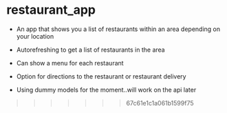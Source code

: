 
# restaurant_app


- An app that shows you a list of restaurants within an area depending on your location

- Autorefreshing to get a list of restaurants in the area

- Can show a menu for each restaurant

- Option for directions to the restaurant or restaurant delivery

- Using dummy models for the moment..will work on the api later

>>>>>>> 67c61e1c1a061b1599f75
